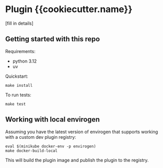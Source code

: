 # Plugin {{cookiecutter.name}}

[fill in details]

## Getting started with this repo

Requirements:
- python 3.12
- uv


Quickstart:

```
make install
```

To run tests:

```
make test
```


## Working with local envirogen

Assuming you have the latest version of envirogen that supports working with
a custom dev plugin registry:

```
eval $(minikube docker-env -p envirogen)
make docker-build-local
```

This will build the plugin image and publish the plugin to the registry.